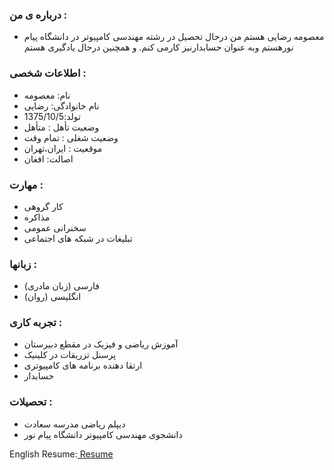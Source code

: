### درباره ی من : 
- معصومه رضایی هستم 
من درحال تحصیل در رشته مهندسی کامپیوتر در دانشگاه پیام نورهستم
وبه عنوان حسابدارنیز کارمی کنم. و همچنین درحال یادگیری هستم

### اطلاعات شخصی :
- نام: معصومه
- نام خانوادگی: رضایی
- تولد:1375/10/5 
- وضعیت تأهل : متأهل
- وضعیت شغلی : تمام وقت 
- موقعیت : ایران،تهران
- اصالت: افغان
 
### مهارت :
 - کار گروهی 
 - مذاکره
 - سخنرانی عمومی
 - تبلیغات در شبکه های اجتماعی
 
### زبانها :
 - فارسی (زبان مادری)
 - انگلیسی (روان)
 
### تجربه کاری :
 - آموزش ریاضی و فیزیک در مقطع دبیرستان
 - پرسنل تزریقات در کلینیک 
 - ارتقا دهنده برنامه های کامپیوتری
 - حسابدار

### تحصیلات :
 - دیپلم ریاضی مدرسه سعادت
 - دانشجوی مهندسی کامپیوتر دانشگاه پیام نور

English Resume:<a href="https://rezaeimasumeh.github.io/rezaeimasumeh.github.io/"> Resume </a>
